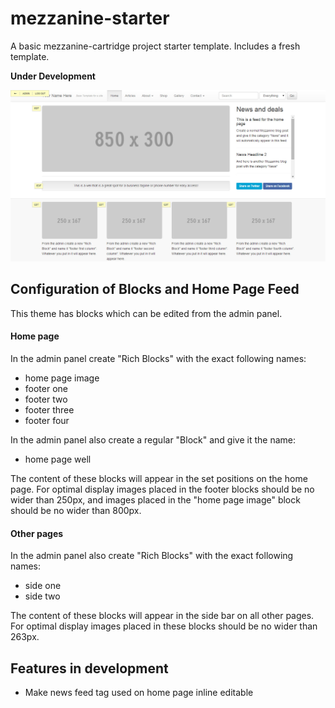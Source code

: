 mezzanine-starter
=================

A basic mezzanine-cartridge project starter template. Includes a fresh template.

**Under Development**

![Screenshot of this Mezzanine theme](/fresh_theme/static/fresh-theme/example.jpg "Screenshot of mezzanine-starter home page")

## Configuration of Blocks and Home Page Feed
This theme has blocks which can be edited from the admin panel.

#### Home page
In the admin panel create "Rich Blocks" with the exact following names:
* home page image
* footer one
* footer two
* footer three
* footer four

In the admin panel also create a regular "Block" and give it the name:
* home page well

The content of these blocks will appear in the set positions on the home page.
For optimal display images placed in the footer blocks should be no wider than 250px, and images placed in the "home
page image" block should be no wider than 800px.

#### Other pages
In the admin panel also create "Rich Blocks" with the exact following names:
* side one
* side two

The content of these blocks will appear in the side bar on all other pages. For optimal display images placed in these
blocks should be no wider than 263px.

Features in development
-----------------------
* Make news feed tag used on home page inline editable




